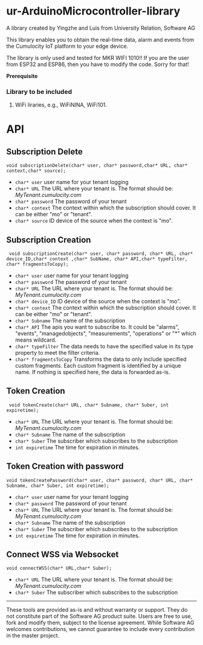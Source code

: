 ﻿# ur-ArduinoMicrocontroller-library

A library created by Yingzhe and Luis from University Relation, Software AG

This library enables you to obtain the real-time data, alarm and events from the Cumulocity IoT platform to your edge device.

The library is only used and tested for MKR WIFI 1010!! If you are the user from ESP32 and ESP86, then you have to modify the code. Sorry for that! 

**Prerequisite**
### Library to be included

1. WiFi liraries, e.g., WiFiNINA, WiFi101.

# API

## Subscription Delete

```
void subscriptionDelete(char* user, char* password,char* URL, char* context,char* source);
```
- `char* user` user name for your tenant logging  
- `char* URL` The URL where your tenant is. The format should be: *MyTenant.cumulocity.com*
- `char* password` The password of your tenant
- `char* context` The context within which the subscription should cover. It can be either "mo" or "tenant". 
- `char* source` ID device of the source when the context is "mo". 

## Subscription Creation
```
 void subscriptionCreate(char* user, char* password, char* URL, char* device_ID,char* context ,char* SubName, char* API,char* typeFilter, char* fragmentsToCopy);
```
- `char* user` user name for your tenant logging  
- `char* password` The password of your tenant
- `char* URL` The URL where your tenant is. The format should be: *MyTenant.cumulocity.com*
- `char* device_ID` ID device of the source when the context is "mo". 
- `char* context` The context within which the subscription should cover. It can be either "mo" or "tenant". 
- `char* Subname` The name of the subscription
- `char* API` The apis you want to subscribe to. It could be "alarms", "events", "managedobjects", "measurements", "operations" or "*" which means wildcard.
- `char* typeFilter` The data needs to have the specified value in its type property to meet the filter criteria.
- `char* fragmentsToCopy` Transforms the data to only include specified custom fragments. Each custom fragment is identified by a unique name. If nothing is specified here, the data is forwarded as-is.

## Token Creation
```
 void tokenCreate(char* URL, char* Subname, char* Suber, int expiretime);
```
- `char* URL` The URL where your tenant is. The format should be: *MyTenant.cumulocity.com*
- `char* Subname` The name of the subscription
- `char* Suber` The subscriber which subscribes to the subscription
- `int expiretime` The time for expiration in minutes.


## Token Creation with password
```
void tokenCreatePassword(char* user, char* password, char* URL, char* Subname, char* Suber, int expiretime);
```
- `char* user` user name for your tenant logging 
- `char* password` The password of your tenant
- `char* URL` The URL where your tenant is. The format should be: *MyTenant.cumulocity.com*
- `char* Subname` The name of the subscription
- `char* Suber` The subscriber which subscribes to the subscription
- `int expiretime` The time for expiration in minutes.


## Connect WSS via Websocket
```
void connectWSS(char* URL,char* Suber);
```
- `char* URL` The URL where your tenant is. The format should be: *MyTenant.cumulocity.com*
- `char* Suber` The subscriber which subscribes to the subscription


----
These tools are provided as-is and without warranty or support. They do not constitute part of the Software AG product suite. Users are free to use, fork and modify them, subject to the license agreement. While Software AG welcomes contributions, we cannot guarantee to include every contribution in the master project.

